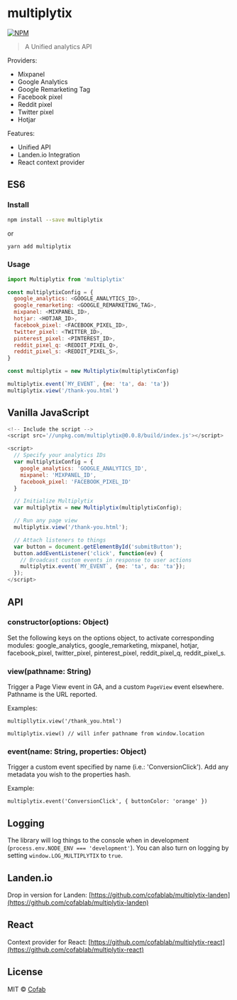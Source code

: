 # multiplytix

[![NPM](https://img.shields.io/npm/v/multiplytix.svg)](https://www.npmjs.com/package/multiplytix)

> A Unified analytics API

Providers:

- Mixpanel
- Google Analytics
- Google Remarketing Tag
- Facebook pixel
- Reddit pixel
- Twitter pixel
- Hotjar

Features:

- Unified API
- Landen.io Integration
- React context provider


## ES6

### Install

```bash
npm install --save multiplytix
```

or

```bash
yarn add multiplytix
```

### Usage

```js
import Multiplytix from 'multiplytix'

const multiplytixConfig = {
  google_analytics: <GOOGLE_ANALYTICS_ID>,
  google_remarketing: <GOOGLE_REMARKETING_TAG>,
  mixpanel: <MIXPANEL_ID>,
  hotjar: <HOTJAR_ID>,
  facebook_pixel: <FACEBOOK_PIXEL_ID>,
  twitter_pixel: <TWITTER_ID>,
  pinterest_pixel: <PINTEREST_ID>,
  reddit_pixel_q: <REDDIT_PIXEL_Q>,
  reddit_pixel_s: <REDDIT_PIXEL_S>,
}

const multiplytix = new Multiplytix(multiplytixConfig)

multiplytix.event(`MY_EVENT`, {me: 'ta', da: 'ta'})
multiplytix.view('/thank-you.html')
```

## Vanilla JavaScript

```js
<!-- Include the script -->
<script src='//unpkg.com/multiplytix@0.0.8/build/index.js'></script>

<script>
  // Specify your analytics IDs
  var multiplytixConfig = {
    google_analytics: 'GOOGLE_ANALYTICS_ID',
    mixpanel: 'MIXPANEL_ID',
    facebook_pixel: 'FACEBOOK_PIXEL_ID'
  }

  // Initialize Multiplytix
  var multiplytix = new Multiplytix(multiplytixConfig);

  // Run any page view
  multiplytix.view('/thank-you.html');

  // Attach listeners to things
  var button = document.getElementById('submitButton');
  button.addEventListener('click', function(ev) {
    // Broadcast custom events in response to user actions
    multiplytix.event(`MY_EVENT`, {me: 'ta', da: 'ta'});
  });
</script>
```

## API

### constructor(options: Object)

Set the following keys on the options object, to activate corresponding modules: google_analytics, google_remarketing, mixpanel, hotjar, facebook_pixel, twitter_pixel, pinterest_pixel, reddit_pixel_q, reddit_pixel_s.

### view(pathname: String)

Trigger a Page View event in GA, and a custom `PageView` event elsewhere. Pathname is the URL reported.

Examples:

`multipllytix.view('/thank_you.html')`

`multiplytix.view() // will infer pathname from window.location`

### event(name: String, properties: Object)

Trigger a custom event specified by name (i.e.: 'ConversionClick'). Add any metadata you wish to the properties hash.

Example:

`multiplytix.event('ConversionClick', { buttonColor: 'orange' })`

## Logging

The library will log things to the console when in development (`process.env.NODE_ENV === 'development'`). You can also turn on logging by setting `window.LOG_MULTIPLYTIX` to `true`.

## Landen.io

Drop in version for Landen: [https://github.com/cofablab/multiplytix-landen](https://github.com/cofablab/multiplytix-landen)

## React

Context provider for React: [https://github.com/cofablab/multiplytix-react](https://github.com/cofablab/multiplytix-react)

## License

MIT © [Cofab](https://github.com/cofablab)
